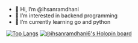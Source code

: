 - 👋 Hi, I’m @ihsanramdhani
- 👀 I’m interested in backend programming
- 🌱 I’m currently learning go and python

[![Top Langs](https://github-readme-stats.vercel.app/api/top-langs/?username=ihsanramdhani&layout=compact)](https://github.com/ihsanramdhani/github-readme-stats)
[![@ihsanramdhani6's Holopin board](https://holopin.me/ihsanramdhani6)](https://holopin.io/@ihsanramdhani6)

<!---
ihsanramdhani/ihsanramdhani is a ✨ special ✨ repository because its `README.md` (this file) appears on your GitHub profile.
You can click the Preview link to take a look at your changes.
--->

